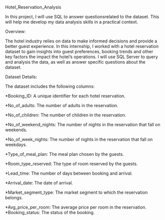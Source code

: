 Hotel_Reservation_Analysis


In this project, I will use SQL to answer questionsrelated to the dataset. This will help me develop my
data analysis skills in a practical context.

 
Overview:


The hotel industry relies on data to make informed decisions and provide a better guest experience. In 
this internship, I worked with a hotel reservation dataset to gain insights into guest preferences, 
booking trends and other key factors the impact the hotel’s operations. I will use SQL Server to query 
and analysis the data, as well as answer specific questions about the dataset.


Dataset Details: 

The dataset includes the following columns:

  *Booking_ID: A unique identifier for each hotel reservation.
 
  
  *No_of_adults: The number of adults in the reservation.
  
  *No_of_children: The number of children in the reservation.
  
  *No_of_weekend_nights: The number of nights in the reservation that fall on weekends.
  
  *No_of_week_nights: The number of nights in the reservation that fall on weekdays.
  
  *Type_of_meal_plan: The meal plan chosen by the guests.
  
  *Room_type_reserved: The type of room reserved by the guests.
  
  *Lead_time: The number of days between booking and arrival.
  
  *Arrival_date: The date of arrival.
  
  *Market_segment_type: The market segment to which the reservation belongs.
  
  *Avg_price_per_room: The average price per room in the reservation.
  *Booking_status: The status of the booking.
